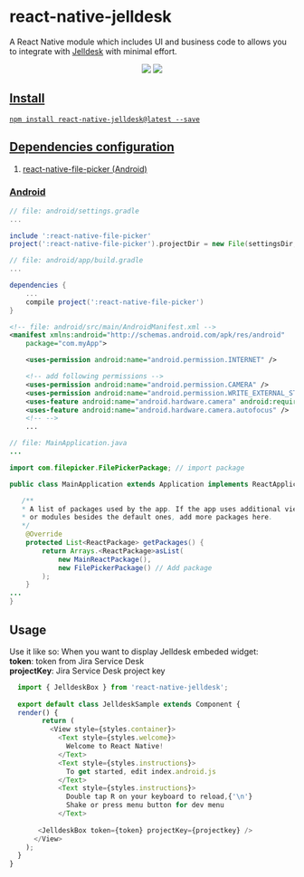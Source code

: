 # react-native-jelldesk
A React Native module which includes UI and business code to allows you to integrate with [Jelldesk](http://www.jelldesk.com/) with minimal effort.

<p align="center">
 <a href="#"><img src="https://lh3.googleusercontent.com/4D7Mr6N5HyQS_HIVRF1n8MqcuJIT8DjkpqKkyhCjBGUdy8eVBeLQycdMBvFnQjwNDgKzuCmKcbg693Y=w1600-h770-rw"></a>
 <a href="#"><img src="https://lh5.googleusercontent.com/pNCfcGNi-JBWRLzyr2KYhBfe04st6HlRZdCOB6wlbwghSBXgDpFZtk9MXQ2P7TKclXIJOlmDa47JnGk=w1600-h770-rw">
</p>

## Install
`npm install react-native-jelldesk@latest --save`

## Dependencies configuration
1. react-native-file-picker (Android)
### Android
```gradle
// file: android/settings.gradle
...

include ':react-native-file-picker'
project(':react-native-file-picker').projectDir = new File(settingsDir, '../node_modules/react-native-file-picker/android')
```
```gradle
// file: android/app/build.gradle
...

dependencies {
    ...
    compile project(':react-native-file-picker')
}
```
```xml
<!-- file: android/src/main/AndroidManifest.xml -->
<manifest xmlns:android="http://schemas.android.com/apk/res/android"
    package="com.myApp">

    <uses-permission android:name="android.permission.INTERNET" />

    <!-- add following permissions -->
    <uses-permission android:name="android.permission.CAMERA" />
    <uses-permission android:name="android.permission.WRITE_EXTERNAL_STORAGE"/>
    <uses-feature android:name="android.hardware.camera" android:required="true"/>
    <uses-feature android:name="android.hardware.camera.autofocus" />
    <!-- -->
    ...
```
```java
// file: MainApplication.java
...

import com.filepicker.FilePickerPackage; // import package

public class MainApplication extends Application implements ReactApplication {

   /**
   * A list of packages used by the app. If the app uses additional views
   * or modules besides the default ones, add more packages here.
   */
    @Override
    protected List<ReactPackage> getPackages() {
        return Arrays.<ReactPackage>asList(
            new MainReactPackage(),
            new FilePickerPackage() // Add package
        );
    }
...
}
```

## Usage
 Use it like so:
 When you want to display Jelldesk embeded widget:  
 **token**: token from Jira Service Desk  
 **projectKey**: Jira Service Desk project key  
 
```js
  import { JelldeskBox } from 'react-native-jelldesk';
  
  export default class JelldeskSample extends Component {
  render() {    
	    return (
	      <View style={styles.container}>
	        <Text style={styles.welcome}>
	          Welcome to React Native!
	        </Text>
	        <Text style={styles.instructions}>
	          To get started, edit index.android.js
	        </Text>
	        <Text style={styles.instructions}>
	          Double tap R on your keyboard to reload,{'\n'}
	          Shake or press menu button for dev menu
	        </Text>
    
       <JelldeskBox token={token} projectKey={projectkey} />
      </View>
    );
  }
}
```
